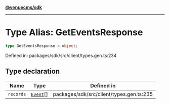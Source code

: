 [**@venuecms/sdk**](../Index.md)

***

# Type Alias: GetEventsResponse

```ts
type GetEventsResponse = object;
```

Defined in: packages/sdk/src/client/types.gen.ts:234

## Type declaration

| Name | Type | Defined in |
| ------ | ------ | ------ |
| <a id="records"></a> `records` | [`Event`](Event.md)[] | packages/sdk/src/client/types.gen.ts:235 |
